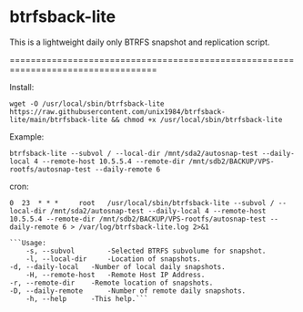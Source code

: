 # btrfsback-lite
This is a lightweight daily only BTRFS snapshot and replication script.

==================================================================================
	  



Install: 

```wget -O /usr/local/sbin/btrfsback-lite https://raw.githubusercontent.com/unix1984/btrfsback-lite/main/btrfsback-lite && chmod +x /usr/local/sbin/btrfsback-lite```




Example:

```btrfsback-lite --subvol / --local-dir /mnt/sda2/autosnap-test --daily-local 4 --remote-host 10.5.5.4 --remote-dir /mnt/sdb2/BACKUP/VPS-rootfs/autosnap-test --daily-remote 6```



cron:

```0  23  * * *     root   /usr/local/sbin/btrfsback-lite --subvol / --local-dir /mnt/sda2/autosnap-test --daily-local 4 --remote-host 10.5.5.4 --remote-dir /mnt/sdb2/BACKUP/VPS-rootfs/autosnap-test --daily-remote 6 > /var/log/btrfsback-lite.log 2>&1```








    ```Usage:
        -s, --subvol		-Selected BTRFS subvolume for snapshot.
        -l, --local-dir		-Location of snapshots.
	-d, --daily-local	-Number of local daily snapshots.
        -H, --remote-host	-Remote Host IP Address.
	-r, --remote-dir	-Remote location of snapshots.
	-D, --daily-remote      -Number of remote daily snapshots.
        -h, --help		-This help.```

